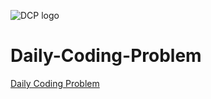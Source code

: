 ![DCP logo](https://pathrise-website-guide-wp.s3.us-west-1.amazonaws.com/guides/wp-content/uploads/2020/03/27161337/52896841_411481926290698_482989421990248448_n.png "Logo")
# Daily-Coding-Problem

[Daily Coding Problem](https://www.dailycodingproblem.com "To subscribe")
